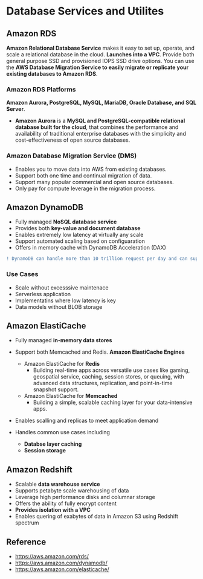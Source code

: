 # Database Services and Utilites

## Amazon RDS 
**Amazon Relational Database Service** makes it easy to set up, operate, and scale a relational database in the cloud. **Launches into a VPC**. Provide both general purpose SSD and provisioned IOPS SSD drive options.
You can use the **AWS Database Migration Service to easily migrate or replicate your existing databases to Amazon RDS**.
### Amazon RDS Platforms
**Amazon Aurora, PostgreSQL, MySQL, MariaDB, Oracle Database, and SQL Server**.
* **Amazon Aurora** is a **MySQL and PostgreSQL-compatible relational database built for the cloud**, that combines the performance and availability of traditional enterprise databases with the simplicity and cost-effectiveness of open source databases.
### Amazon Database Migration Service (DMS)
* Enables you to move data into AWS from existing databases.
* Support both one time and continual migration of data.
* Support many popular commercial and open source databases.
* Only pay for compute leverage in the migration process. 

## Amazon DynamoDB
* Fully managed **NoSQL database service** 
* Provides both **key-value and document database** 
* Enables extremely low latency at virtually any scale
* Support automated scaling based on configuaration 
* Offers in memory cache with DynamoDB Acceleration (DAX)
```diff
! DynamoDB can handle more than 10 trillion request per day and can support peaks of more than 20 million request per second .
```
### Use Cases
* Scale without excesssive maintenace
* Serverless application
* Implementatins where low latency is key
* Data models without BLOB storage

## Amazon ElastiCache 
* Fully managed **in-memory data stores**
* Support both Memcached and Redis. **Amazon ElastiCache Engines**
    * Amazon ElastiCache for **Redis**
        * Building real-time apps across versatile use cases like gaming, geospatial service, caching, session stores, or queuing, with advanced data structures, replication, and point-in-time snapshot support. 
    * Amazon ElastiCache for **Memcached**
        * Building a simple, scalable caching layer for your data-intensive apps.
        
* Enables scalling and replicas to meet application demand 
* Handles common use cases including 
  * **Databse layer caching**
  * **Session storage**

## Amazon Redshift
* Scalable **data warehouse service**
* Supports petabyte scale warehousing of data
* Leverage high performance disks and columnar storage
* Offers the ability of fully encrypt content
* **Provides isolation with a VPC**
* Enables quering of exabytes of data in Amazon S3 using Redshift spectrum


## Reference
* https://aws.amazon.com/rds/
* https://aws.amazon.com/dynamodb/
* https://aws.amazon.com/elasticache/
